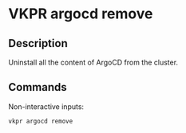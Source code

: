# VKPR argocd remove

## Description

Uninstall all the content of ArgoCD from the cluster.

## Commands

Non-interactive inputs:

```
vkpr argocd remove
```
